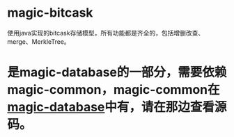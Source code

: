 # magic-bitcask
使用java实现的bitcask存储模型，所有功能都是齐全的，包括增删改查、merge、MerkleTree。
# 是magic-database的一部分，需要依赖magic-common，magic-common在<a href="https://github.com/yinwenhao/magic-database/">magic-database</a>中有，请在那边查看源码。
